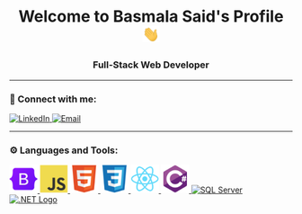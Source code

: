 <div align="center">
  <h1>Welcome to Basmala Said's Profile <img src="https://raw.githubusercontent.com/ABSphreak/ABSphreak/master/gifs/Hi.gif" width="30"></h1>
  <h3>Full-Stack Web Developer</h3>
</div>

---

### 🌟 Connect with me:
<div align="left">
  <a href="https://www.linkedin.com/in/basmala-said-024751285?utm_source=share&utm_campaign=share_via&utm_content=profile&utm_medium=ios_app" target="_blank">
    <img src="https://img.shields.io/badge/LinkedIn-Basmala%20Said-blue?style=for-the-badge&logo=linkedin&logoColor=white" alt="LinkedIn">
  </a>
  <a href="mailto:basmala30311@gmail.com" target="_blank">
    <img src="https://img.shields.io/badge/Email-basmala30311@gmail.com-red?style=for-the-badge&logo=gmail&logoColor=white" alt="Email">
  </a>
</div>

---

### ⚙️ Languages and Tools:
<p align="left">
  <a href="https://getbootstrap.com/" target="_blank" rel="noreferrer">
    <img src="https://raw.githubusercontent.com/devicons/devicon/master/icons/bootstrap/bootstrap-original.svg" alt="Bootstrap" width="50" height="50" />
  </a>
  <a href="https://www.w3schools.com/js/js_es6.asp" target="_blank" rel="noreferrer">
    <img src="https://raw.githubusercontent.com/devicons/devicon/master/icons/javascript/javascript-original.svg" alt="ES6" width="50" height="50" />
  </a>
  <a href="https://developer.mozilla.org/en-US/docs/Web/HTML" target="_blank" rel="noreferrer">
    <img src="https://raw.githubusercontent.com/devicons/devicon/master/icons/html5/html5-original.svg" alt="HTML5" width="50" height="50" />
  </a>
  <a href="https://developer.mozilla.org/en-US/docs/Web/CSS" target="_blank" rel="noreferrer">
    <img src="https://raw.githubusercontent.com/devicons/devicon/master/icons/css3/css3-original.svg" alt="CSS3" width="50" height="50" />
  </a>
  <a href="https://react.dev/" target="_blank" rel="noreferrer">
    <img src="https://raw.githubusercontent.com/devicons/devicon/master/icons/react/react-original.svg" alt="React" width="50" height="50" />
  </a>
  <a href="https://learn.microsoft.com/en-us/dotnet/csharp/" target="_blank" rel="noreferrer">
    <img src="https://raw.githubusercontent.com/devicons/devicon/master/icons/csharp/csharp-original.svg" alt="C#" width="50" height="50" />
  </a>
  <a href="https://www.microsoft.com/en-us/sql-server" target="_blank" rel="noreferrer">
    <img src="https://www.svgrepo.com/show/303229/microsoft-sql-server-logo.svg" alt="SQL Server" width="50" height="50" />
    <a href="https://dotnet.microsoft.com/" target="_blank" rel="noreferrer">
    <img src="https://upload.wikimedia.org/wikipedia/commons/e/ee/.NET_Core_Logo.svg" alt=".NET Logo" width="50" height="50" />
</a>

  </a>
</p>
